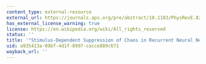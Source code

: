 ```yaml
---
content_type: external-resource
external_url: https://journals.aps.org/pre/abstract/10.1103/PhysRevE.82.011903
has_external_license_warning: true
license: https://en.wikipedia.org/wiki/All_rights_reserved
status: ''
title: '"Stimulus-Dependent Suppression of Chaos in Recurrent Neural Networks."'
uid: a935413a-09bf-4d1f-8997-cacce889c671
wayback_url: ''
---
```

